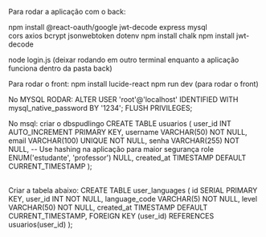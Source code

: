 Para rodar a aplicação com o back: 

npm install @react-oauth/google jwt-decode express mysql cors axios bcrypt jsonwebtoken dotenv
npm install chalk
npm install jwt-decode

node login.js (deixar rodando em outro terminal enquanto a aplicação funciona dentro da pasta back)

Para rodar o front: 
npm install lucide-react
npm run dev (para rodar o front)

No MYSQL RODAR:
ALTER USER 'root'@'localhost' IDENTIFIED WITH mysql_native_password BY '1234'; 
FLUSH PRIVILEGES;

No msql: 
criar o dbspudlingo 
CREATE TABLE usuarios (
    user_id INT AUTO_INCREMENT PRIMARY KEY,
    username VARCHAR(50) NOT NULL,
    email VARCHAR(100) UNIQUE NOT NULL,
    senha VARCHAR(255) NOT NULL, -- Use hashing na aplicação para maior segurança
    role ENUM('estudante', 'professor') NULL,
    created_at TIMESTAMP DEFAULT CURRENT_TIMESTAMP
);

<br>
Criar a tabela abaixo:
CREATE TABLE user_languages (
  id SERIAL PRIMARY KEY,
  user_id INT NOT NULL,
  language_code VARCHAR(5) NOT NULL,
  level VARCHAR(50) NOT NULL,
  created_at TIMESTAMP DEFAULT CURRENT_TIMESTAMP,
  FOREIGN KEY (user_id) REFERENCES usuarios(user_id)
);